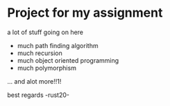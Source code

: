 <h1>Project for my assignment</h1>

a lot of stuff going on here

<ul>
  <li>much path finding algorithm
  <li>much recursion
  <li>much object oriented programming
  <li>much polymorphism
</ul>

... and alot more!!1!

best regards -rust20-
